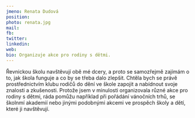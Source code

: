 ```yaml
---
jmeno: Renata Dudová
position: 
photo: renata.jpg
mail: 
fb: 
twitter: 
linkedin: 
web: 
bio: Organizuje akce pro rodiny s dětmi.
---
```

Řevnickou školu navštěvují obě mé dcery, a proto se samozřejmě zajímám o to, jak škola funguje a co by se třeba dalo zlepšit. Chtěla bych se právě prostřednictvím klubu rodičů do dění ve škole zapojit a nabídnout svoje znalosti a zkušenosti. Protože jsem v minulosti organizovala různé akce pro rodiny s dětmi, ráda pomůžu například při pořádání vánočních trhů, se školnmí akademií nebo jinými podobnými akcemi ve prospěch školy a dětí, které ji navštěvují.